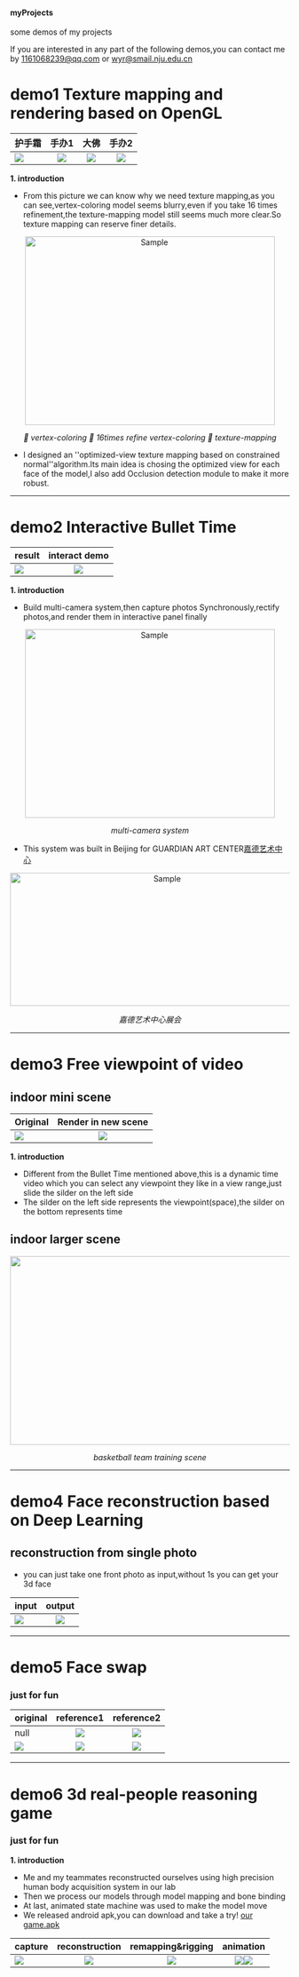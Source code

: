 #### myProjects
some demos of my projects

If you are interested in any part of the following demos,you can contact me by 1161068239@qq.com or wyr@smail.nju.edu.cn

# demo1 **Texture mapping and rendering based on OpenGL**
护手霜|手办1|大佛|手办2
---|:--:|:---:|:---:
![](https://github.com/2013211543/myProjects/blob/master/demos/hushoushuang.gif)|![](https://github.com/2013211543/myProjects/blob/master/demos/kona2.gif)|![](https://github.com/2013211543/myProjects/blob/master/demos/dafo.gif)|![](https://github.com/2013211543/myProjects/blob/master/demos/duncan2.gif)


**1. introduction**
- From this picture we can know why we need texture mapping,as you can see,vertex-coloring model seems blurry,even if you take 16 times refinement,the texture-mapping model still seems much more clear.So texture mapping can reserve finer details.


<p align="center">
    <img src="https://github.com/2013211543/myProjects/blob/master/demos/whytexturemapping.png" alt="Sample"  width="450" height="340">
    <p align="center">
        <em>🥇 vertex-coloring  🥈 16times refine vertex-coloring  🥉 texture-mapping</em>
    </p>
</p>

- I designed an ''optimized-view texture mapping based on constrained normal''algorithm.Its main idea is chosing the optimized view for each face of the model,I also add Occlusion detection module to make it more robust.
---
# demo2  **Interactive Bullet Time**
result|interact demo
---|:--:
![](https://github.com/2013211543/myProjects/blob/master/demos/0115-2.gif)|![](https://github.com/2013211543/myProjects/blob/master/demos/0115.gif)

**1. introduction**
- Build multi-camera system,then capture photos Synchronously,rectify photos,and render them in interactive panel finally
<p align="center">
    <img src="https://github.com/2013211543/myProjects/blob/master/demos/12.jpg" alt="Sample"  width="450" height="340">
    <p align="center">
        <em>multi-camera system</em>
    </p>
</p>

- This system was built in Beijing for GUARDIAN ART CENTER[嘉德艺术中心](http://www.cguardianart.com/shows.php?id=25)
<p align="center">
    <img src="https://github.com/2013211543/myProjects/blob/master/demos/大雅宝.png" alt="Sample"  width="550" height="240">
    <p align="center">
        <em>嘉德艺术中心展会</em>
    </p>
</p>

---
# demo3  **Free viewpoint of video**

## indoor mini scene

Original|Render in new scene
---|:--:
![](https://github.com/2013211543/myProjects/blob/master/demos/0114-2.gif)|![](https://github.com/2013211543/myProjects/blob/master/demos/0114.gif)

**1. introduction**
- Different from the Bullet Time mentioned above,this is a dynamic time video which you can select any viewpoint they like in a view range,just slide the silder on the left side
- The silder on the left side represents the viewpoint(space),the silder on the bottom represents time

## indoor larger scene
<p align="center">
    <img src="https://github.com/2013211543/myProjects/blob/master/demos/0115-4.gif" alt="" width="600" height="340">
    <p align="center">
        <em>basketball team training scene</em>
    </p>
</p>


---
# demo4  **Face reconstruction based on Deep Learning**

## reconstruction from single photo
- you can just take one front photo as input,without 1s you can get your 3d face

input|output
---|:--:
![](https://github.com/2013211543/myProjects/blob/master/demos/yidi.jpg)|![](https://github.com/2013211543/myProjects/blob/master/demos/demo1.gif)</center>


---
# demo5  **Face swap**

### just for fun

original|reference1|reference2
---|:--:|:--:
 null|![](https://github.com/2013211543/myProjects/blob/master/demos/lyf.png)|![](https://github.com/2013211543/myProjects/blob/master/demos/tlp.jpg)
 ![](https://github.com/2013211543/myProjects/blob/master/demos/demo3small.gif)|![](https://github.com/2013211543/myProjects/blob/master/demos/demo3-1small.gif)|![](https://github.com/2013211543/myProjects/blob/master/demos/demo3-2small.gif)

---
# demo6  **3d real-people reasoning game**

### just for fun

**1. introduction**
- Me and my teammates reconstructed ourselves using high precision human body acquisition system in our lab
- Then we process our models through model mapping and bone binding 
- At last, animated state machine was used to make the model move
- We released android apk,you can download and take a try!
[our game.apk](https://drive.google.com/file/d/1dW38sMQTCv5-DcXqo3xVKJqTBD8pbdVc/view?usp=sharing)

capture|reconstruction|remapping&rigging|animation
---|:--:|:---:|:---:
![](https://github.com/2013211543/myProjects/blob/master/demos/caiji.png)|![](https://github.com/2013211543/myProjects/blob/master/demos/reconstruction2.png)|![](https://github.com/2013211543/myProjects/blob/master/demos/3d.png)|![](https://github.com/2013211543/myProjects/blob/master/template.gif)![](https://github.com/2013211543/myProjects/blob/master/demos/3d.gif)
